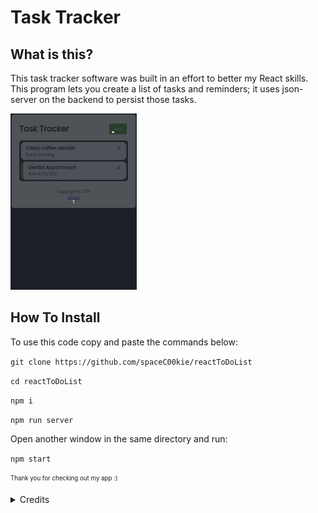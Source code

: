 # Task Tracker

## What is this?

This task tracker software was built in an effort to better my React skills. This program lets you create a list of tasks and reminders; it uses json-server on the backend to persist those tasks. 

<img src="readme-assets/EarlyMeetingsForever.gif" width="40%">

## How To Install

To use this code copy and paste the commands below:

  `git clone https://github.com/spaceC00kie/reactToDoList`

  `cd reactToDoList`

  `npm i`

  `npm run server`
  
  Open another window in the same directory and run:

  `npm start`




<sub><sup> Thank you for checking out my app :) </sup></sub>



<details>
   <summary>
     Credits
  </summary>
  
###### Thanks to Traversy Media for the [tutorial](https://youtu.be/w7ejDZ8SWv8) that helped me create this app.

###### Thank you to [Geek Technique](https://github.com/geektechniquestudios) for guidance as well!
</details>
